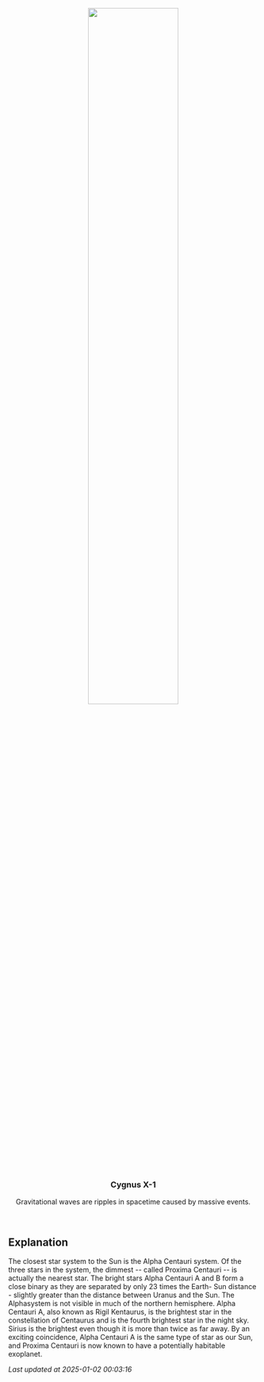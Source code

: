 <p align='center'>
    <img src='https://apod.nasa.gov/apod/image/2501/AlphaCen_Cantrell_960.jpg' width='60%' />
    <h3 align="center">Cygnus X-1</h3>
    <p align="center">Gravitational waves are ripples in spacetime caused by massive events.</p>
</p>
<br/>

Explanation
--
The closest star system to the Sun is the Alpha Centauri system. Of the three stars in the system, the dimmest -- called Proxima Centauri -- is actually the nearest star. The bright stars Alpha Centauri A and B form a close binary as they are separated by only 23 times the Earth- Sun distance - slightly greater than the distance between Uranus and the Sun. The Alphasystem is not visible in much of the northern hemisphere. Alpha Centauri A, also known as Rigil Kentaurus, is the brightest star in the constellation of Centaurus and is the fourth brightest star in the night sky. Sirius is the brightest even though it is more than twice as far away. By an exciting coincidence, Alpha Centauri A is the same type of star as our Sun, and Proxima Centauri is now known to have a potentially habitable exoplanet.


*Last updated at 2025-01-02 00:03:16*
